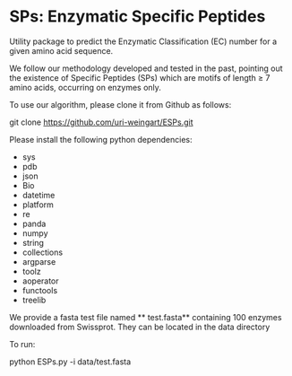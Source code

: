 SPs:   Enzymatic Specific Peptides
===================================

Utility package to predict the Enzymatic Classification (EC) number for a given amino acid sequence.

We follow our methodology developed and tested in the past, pointing out the
existence of Specific Peptides (SPs) which are motifs of length ≥ 7 amino acids,
occurring on enzymes only.

To use our algorithm, please clone it from Github as follows:
 
git clone https://github.com/uri-weingart/ESPs.git
 
Please install the following python dependencies:
 
- sys
- pdb
- json
- Bio
- datetime
- platform
- re
- panda
- numpy
- string
- collections
- argparse
- toolz
- aoperator
- functools
- treelib
   
We provide a fasta test file named ** test.fasta** containing 100 enzymes downloaded from Swissprot.
They can be located in the data directory 

To run:

python ESPs.py -i data/test.fasta
